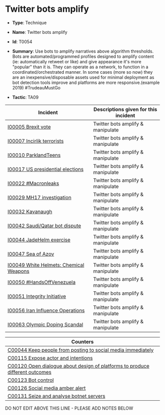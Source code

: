 # Twitter bots amplify

* **Type**: Technique

* **Name**: Twitter bots amplify

* **Id**: T0054

* **Summary**: Use bots to amplify narratives above algorithm thresholds. Bots are automated/programmed profiles designed to amplify content (ie: automatically retweet or like) and give appearance it's more "popular" than it is. They can operate as a network, to function in a coordinated/orchestrated manner. In some cases (more so now) they are an inexpensive/disposable assets used for minimal deployment as bot detection tools improve and platforms are more responsive.(example 2019) #TrudeauMustGo 

* **Tactic**: TA09


| Incident | Descriptions given for this incident |
| -------- | -------------------- |
| [I00005 Brexit vote](../incidents/I00005.md) | Twitter bots amplify & manipulate |
| [I00007 Incirlik terrorists](../incidents/I00007.md) | Twitter bots amplify & manipulate |
| [I00010 ParklandTeens](../incidents/I00010.md) | Twitter bots amplify & manipulate |
| [I00017 US presidential elections](../incidents/I00017.md) | Twitter bots amplify & manipulate |
| [I00022 #Macronleaks](../incidents/I00022.md) | Twitter bots amplify & manipulate |
| [I00029 MH17 investigation](../incidents/I00029.md) | Twitter bots amplify & manipulate |
| [I00032 Kavanaugh](../incidents/I00032.md) | Twitter bots amplify & manipulate |
| [I00042 Saudi/Qatar bot dispute](../incidents/I00042.md) | Twitter bots amplify & manipulate |
| [I00044 JadeHelm exercise](../incidents/I00044.md) | Twitter bots amplify & manipulate |
| [I00047 Sea of Azov](../incidents/I00047.md) | Twitter bots amplify & manipulate |
| [I00049 White Helmets: Chemical Weapons](../incidents/I00049.md) | Twitter bots amplify & manipulate |
| [I00050 #HandsOffVenezuela](../incidents/I00050.md) | Twitter bots amplify & manipulate |
| [I00051 Integrity Initiative](../incidents/I00051.md) | Twitter bots amplify & manipulate |
| [I00056 Iran Influence Operations](../incidents/I00056.md) | Twitter bots amplify & manipulate |
| [I00063 Olympic Doping Scandal](../incidents/I00063.md) | Twitter bots amplify & manipulate |



| Counters |
| -------- |
| [C00044 Keep people from posting to social media immediately](../counters/C00044.md) |
| [C00115 Expose actor and intentions](../counters/C00115.md) |
| [C00120 Open dialogue about design of platforms to produce different outcomes](../counters/C00120.md) |
| [C00123 Bot control](../counters/C00123.md) |
| [C00126 Social media amber alert](../counters/C00126.md) |
| [C00131 Seize and analyse botnet servers](../counters/C00131.md) |
DO NOT EDIT ABOVE THIS LINE - PLEASE ADD NOTES BELOW
